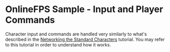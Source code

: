 
# OnlineFPS Sample - Input and Player Commands

Character input and commands are handled very similarly to what's described in the [Networking the Standard Characters](../../Tutorial/tutorial-netcodecharacters.md) tutorial. You may refer to this tutorial in order to understand how it works.
